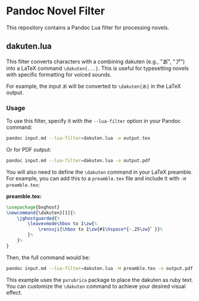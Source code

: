 # Pandoc Novel Filter

This repository contains a Pandoc Lua filter for processing novels.

## dakuten.lua

This filter converts characters with a combining dakuten (e.g., "あ゙", "ア゙") into a LaTeX command `\dakuten{...}`. This is useful for typesetting novels with specific formatting for voiced sounds.

For example, the input `あ゙` will be converted to `\dakuten{あ}` in the LaTeX output.

### Usage

To use this filter, specify it with the `--lua-filter` option in your Pandoc command:

```bash
pandoc input.md --lua-filter=dakuten.lua -o output.tex
```

Or for PDF output:

```bash
pandoc input.md --lua-filter=dakuten.lua -o output.pdf
```

You will also need to define the `\dakuten` command in your LaTeX preamble. For example, you can add this to a `preamble.tex` file and include it with `-H preamble.tex`:

**preamble.tex:**
```latex
\usepackage{bxghost}
\newcommand{\dakuten}[1]{%
    \jghostguarded{%
        \leavevmode\hbox to 1\zw{%
            \rensuji{\hbox to 1\zw{#1\hspace*{-.25\zw}゛}}%
        }%
    }%
}
```

Then, the full command would be:
```bash
pandoc input.md --lua-filter=dakuten.lua -H preamble.tex -o output.pdf
```

This example uses the `pxrubrica` package to place the dakuten as ruby text. You can customize the `\dakuten` command to achieve your desired visual effect.
